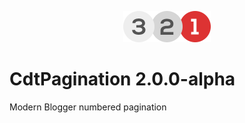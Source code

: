<p align="center"><a href="#" target="_blank"><img width="140" alt='cdt-pagination logo' src="logo.png"></a></p>

# CdtPagination 2.0.0-alpha
Modern Blogger numbered pagination